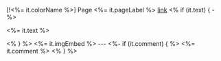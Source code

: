 [!<%= it.colorName %>] Page <%= it.pageLabel %> [link](<%= it.backlink %>)
<% if (it.text) { -%>
<p style="
<%- if (it.color) { _%> color: <%= it.color %>; <%_ } -%>
<%- if (it.bgColor) { _%> background-color: <%= it.bgColor %>; <%_ } -%>
"><%= it.text %></p>
<% } %>
<%= it.imgEmbed %>
---
<%- if (it.comment) { %>
<%= it.comment %>
<% } %>





